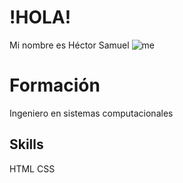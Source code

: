 # !HOLA!
Mi nombre es 
Héctor Samuel
![me](https://drive.google.com/file/d/1B6XabJuqbJ_vcCqrv_E18yr-0AclIhKN/view?usp=sharing)
# Formación
Ingeniero en sistemas computacionales
## Skills
 HTML
 CSS
